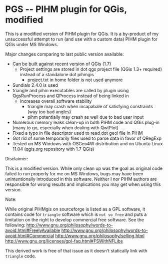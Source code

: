 PGS -- PIHM plugin for QGis, modified
=====================================

This is a modified version of PIHM plugin for QGis.
It is a by-product of my unsuccessful attempt to run (and use with a custom data) PIHM plugin for QGis under MS Windows.

Major changes comparing to last public version available:

 * Can be built against recent version of QGis (1.7)
   + Project settings are stored in dot qgs project file (QGis 1.3+ required) instead of a standalone dot pihmgis
     - project.txt in home folder is not used anymore
 * Sundials 2.4.0 is used
 * triangle and pihm executables are called by plugin using QgsRunProcess and QProcess instead of being linked in
   + Increases overall software stability
     - triangle may crash when incapabale of satisfying constraints (way too bad angles)
     - pihm potentially may crash as well due to bad user input
 * Numerous memory leaks clean-up in both PIHM code and QGis plug-in (many to go, especially when dealing with QwtPlot)
 * Fixed a typo in file descriptor used to read dot geol file in PIHM
 * Got rid of some temporarily files used to parse data in favor of QRegExp
 * Tested on MS Windows with OSGeo4W distribution and on Ubuntu Linux 11.04 (qgis.org repository with 1.7 QGis)

Disclaimer:

 This is a modified version.
 While only clean up was the goal as original code failed to run properly for me on MS Windows,
 bugs may have been unintentionally introduced in this software.
 Neither I nor PIHM authors are responsible for wrong results and implications you may get when using this version.

Note:

While original PIHMgis on sourceforge is listed as a GPL software, it contains code for `triangle` software which is `not so free` and puts a limitation on the right to develop commercial free software.
See the following:
http://www.gnu.org/philosophy/words-to-avoid.html#FreelyAvailable
http://www.gnu.org/philosophy/words-to-avoid.html#Commercial
http://www.gnu.org/philosophy/selling.html
http://www.gnu.org/licenses/gpl-faq.html#FSWithNFLibs

This derived work is free of that issue as it doesn't statically link with `triangle` code.

